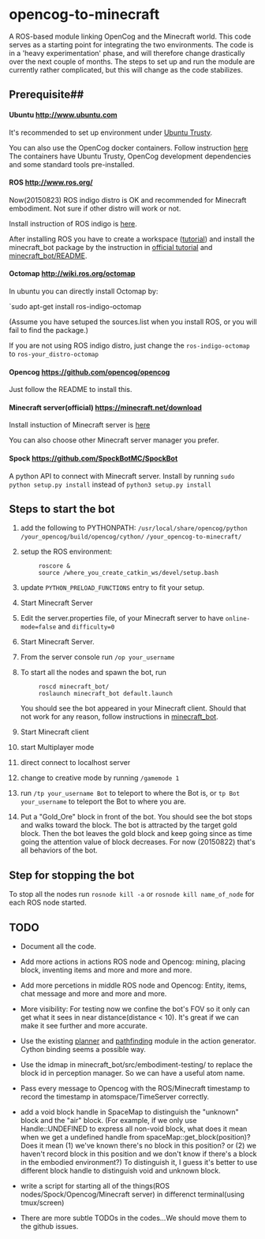 # opencog-to-minecraft

A ROS-based module linking OpenCog and the Minecraft world. This code serves as
a starting point for integrating the two environments. The code is in a 'heavy
experimentation' phase, and will therefore change drastically over the next
couple of months. The steps to set up and run the module are currently rather
complicated, but this will change as the code stabilizes.

## Prerequisite##

#### Ubuntu http://www.ubuntu.com

It's recommended to set up environment under [Ubuntu Trusty](http://releases.ubuntu.com/14.04/).

You can also use the OpenCog docker containers. Follow instruction
[here](https://github.com/opencog/docker/blob/master/opencog/README.md)
The containers have Ubuntu Trusty, OpenCog development dependencies and some
standard tools pre-installed.

#### ROS http://www.ros.org/

Now(20150823) ROS indigo distro is OK and recommended for Minecraft embodiment. Not sure if other distro will work or not.

Install instruction of ROS indigo is [here](http://wiki.ros.org/indigo/Installation/Ubuntu).

After installing ROS you have to create a workspace ([tutorial](http://wiki.ros.org/catkin/Tutorials/create_a_workspace)) and install the minecraft_bot package by the instruction in [official tutorial](http://wiki.ros.org/catkin/Tutorials/CreatingPackage) and [minecraft_bot/README](https://github.com/OC2MC/opencog-to-minecraft/tree/master/minecraft_bot).

#### Octomap http://wiki.ros.org/octomap

In ubuntu you can directly install Octomap by:

`sudo apt-get install ros-indigo-octomap

(Assume you have setuped the sources.list when you install ROS, or you will fail to find the package.)

If you are not using ROS indigo distro, just change the `ros-indigo-octomap` to `ros-your_distro-octomap`

#### Opencog https://github.com/opencog/opencog

Just follow the README to install this.

#### Minecraft server(official) https://minecraft.net/download

Install instuction of Minecraft server is [here](http://minecraft.gamepedia.com/Tutorials/Setting_up_a_server)

You can also choose other Minecraft server manager you prefer.

#### Spock https://github.com/SpockBotMC/SpockBot

A python API to connect with Minecraft server. Install by running
`sudo python setup.py install` instead of `python3 setup.py install `

## Steps to start the bot
1. add the following to PYTHONPATH:
   `/usr/local/share/opencog/python`
   `/your_opencog/build/opencog/cython/`
   `/your_opencog-to-minecraft/`

2. setup the ROS environment:
   ```
        roscore &
        source /where_you_create_catkin_ws/devel/setup.bash
   ```

3. update `PYTHON_PRELOAD_FUNCTIONS` entry to fit your setup. 

4. Start Minecraft Server
  1. Edit the server.properties file, of your Minecraft server to have
     `online-mode=false` and `difficulty=0`
  2. Start Minecraft Server.
  3. From the server console run `/op your_username`

5. To start all the nodes and spawn the bot, run
   ```
        roscd minecraft_bot/                        
        roslaunch minecraft_bot default.launch      
   ```                                
   You should see the bot appeared in your Minecraft client. Should that not work for any reason, follow instructions in [minecraft_bot](minecraft_bot/README.md).

6. Start Minecraft client
  1. start Multiplayer mode
  2. direct connect to localhost server
  3. change to creative mode by running `/gamemode 1`
  4. run `/tp your_username Bot` to teleport to where the Bot is, or
     `tp Bot your_username` to teleport the Bot to where you are.

7. Put a "Gold_Ore" block in front of the bot. You should see the bot stops and
   walks toward the block. The bot is attracted by the target gold block. Then
   the bot leaves the gold block and keep going since as time going the
   attention value of block decreases. For now (20150822) that's all behaviors
   of the bot.

## Step for stopping the bot
To stop all the nodes run `rosnode kill -a` or `rosnode kill name_of_node` for
each ROS node started.

## TODO

* Document all the code.

* Add more actions in actions ROS node and Opencog: mining, placing block, inventing items and more and more and more.

* Add more percetions in middle ROS node and Opencog: Entity, items, chat message and more and more and more.

* More visibility: For testing now we confine the bot's FOV so it only can get what it sees in near distance(distance < 10). It's great if we can make it see further and more accurate.

* Use the existing [planner](https://github.com/opencog/opencog/blob/master/opencog/embodiment/Control/OperationalAvatarController/OCPlanner.h) and [pathfinding](https://github.com/opencog/opencog/blob/master/opencog/spatial/3DSpaceMap/Pathfinder3D.cc) module in the action generator. Cython binding seems a possible way.

* Use the idmap in minecraft_bot/src/embodiment-testing/ to replace the block id in perception manager. So we can have a useful atom name.

* Pass every message to Opencog with the ROS/Minecraft timestamp to record the timestamp in atomspace/TimeServer correctly.

* add a void block handle in SpaceMap to distinguish the "unknown" block and the "air" block. (For example, if we only use Handle::UNDEFINED to express all non-void block, what does it mean when we get a undefined handle from spaceMap::get_block(position)? Does it mean (1) we've known there's no block in this position? or (2) we haven't record block in this position and we don't know if there's a block in the embodied environment?) To distinguish it, I guess it's better to use different block handle to distinguish void and unknown block.

* write a script for starting all of the things(ROS nodes/Spock/Opencog/Minecraft server) in differenct terminal(using tmux/screen)

* There are more subtle TODOs in the codes...We should move them to the github issues.
